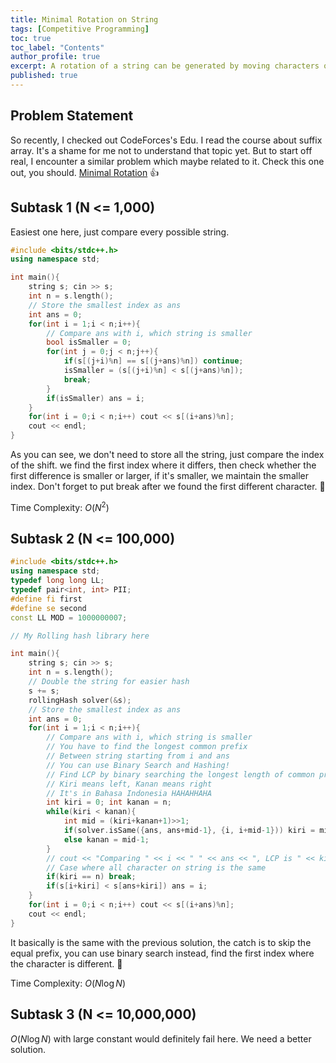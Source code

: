 ```yaml
---
title: Minimal Rotation on String
tags: [Competitive Programming]
toc: true
toc_label: "Contents"
author_profile: true
excerpt: A rotation of a string can be generated by moving characters one after another from beginning to end. Your task is to determine the lexicographically minimal rotation of a string. 💯
published: true
---
```


## Problem Statement

So recently, I checked out CodeForces's Edu. I read the course about suffix array. It's a shame for me not to understand that topic yet. But to start off real, I encounter a similar problem which maybe related to it. Check this one out, you should. [Minimal Rotation](https://cses.fi/problemset/task/1110/) 👍

## Subtask 1 (N <= 1,000)

Easiest one here, just compare every possible string.

```c++
#include <bits/stdc++.h>
using namespace std;

int main(){
    string s; cin >> s;
    int n = s.length();
    // Store the smallest index as ans
    int ans = 0;
    for(int i = 1;i < n;i++){
        // Compare ans with i, which string is smaller
        bool isSmaller = 0;
        for(int j = 0;j < n;j++){
            if(s[(j+i)%n] == s[(j+ans)%n]) continue;
            isSmaller = (s[(j+i)%n] < s[(j+ans)%n]);
            break;
        }
        if(isSmaller) ans = i;
    }
    for(int i = 0;i < n;i++) cout << s[(i+ans)%n];
    cout << endl;
}
```

As you can see, we don't need to store all the string, just compare the index of the shift. we find the first index where it differs, then check whether the first difference is smaller or larger, if it's smaller, we maintain the smaller index. Don't forget to put break after we found the first different character. 💚

Time Complexity: $O(N^2)$

## Subtask 2 (N <= 100,000)

```c++
#include <bits/stdc++.h>
using namespace std;
typedef long long LL;
typedef pair<int, int> PII;
#define fi first
#define se second
const LL MOD = 1000000007;

// My Rolling hash library here
```

```c++
int main(){
    string s; cin >> s;
    int n = s.length();
    // Double the string for easier hash
    s += s;
    rollingHash solver(&s);
    // Store the smallest index as ans
    int ans = 0;
    for(int i = 1;i < n;i++){
        // Compare ans with i, which string is smaller
        // You have to find the longest common prefix
        // Between string starting from i and ans
        // You can use Binary Search and Hashing!
        // Find LCP by binary searching the longest length of common prefix
        // Kiri means left, Kanan means right
        // It's in Bahasa Indonesia HAHAHHAHA
        int kiri = 0; int kanan = n;
        while(kiri < kanan){
            int mid = (kiri+kanan+1)>>1;
            if(solver.isSame({ans, ans+mid-1}, {i, i+mid-1})) kiri = mid;
            else kanan = mid-1;
        }
        // cout << "Comparing " << i << " " << ans << ", LCP is " << kiri << endl;
        // Case where all character on string is the same
        if(kiri == n) break;
        if(s[i+kiri] < s[ans+kiri]) ans = i;
    }
    for(int i = 0;i < n;i++) cout << s[(i+ans)%n];
    cout << endl;
}
```

It basically is the same with the previous solution, the catch is to skip the equal prefix, you can use binary search instead, find the first index where the character is different. 💯

Time Complexity: $O(N \log{N})$


## Subtask 3 (N <= 10,000,000)

$O(N\log{N})$ with large constant would definitely fail here. We need a better solution. 